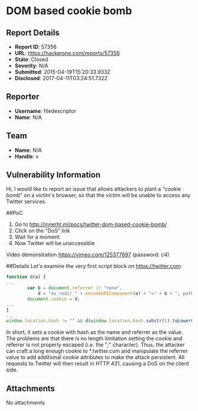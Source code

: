 # DOM based cookie bomb

## Report Details
- **Report ID**: 57356
- **URL**: https://hackerone.com/reports/57356
- **State**: Closed
- **Severity**: N/A
- **Submitted**: 2015-04-19T15:20:33.933Z
- **Disclosed**: 2017-04-11T03:24:51.732Z

## Reporter
- **Username**: filedescriptor
- **Name**: N/A

## Team
- **Name**: N/A
- **Handle**: x

## Vulnerability Information
Hi,
I would like to report an issue that allows attackers to plant a "cookie bomb" on a victim's browser, so that the victim will be unable to access any Twitter services.

##PoC
1. Go to http://innerht.ml/pocs/twitter-dom-based-cookie-bomb/
2. Click on the "DoS" link
3. Wait for a moment
4. Now Twitter will be unaccessible

Video demonstration
https://vimeo.com/125377697 (password: c4)

##Details
Let's examine the very first script block on https://twitter.com:
```javascript
function d(a) {
...
        var b = document.referrer || "none",
            d = "ev_redir_" + encodeURIComponent(a) + "=" + b + "; path=/";
        document.cookie = d;
...
}
...
window.location.hash != "" && d(window.location.hash.substr(1).toLowerCase())
```
In short, it sets a cookie with hash as the name and referrer as the value. The problems are that there is no length limitation setting the cookie and referrer is not properly escaped (i.e. the ";" character). Thus, the attacker can craft a long enough cookie to *.twitter.com and manipulate the referrer value to add additional cookie attributes to make the attack persistent. All requests to Twitter will then result in HTTP 431, causing a DoS on the client side.

## Attachments
No attachments
